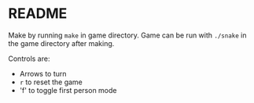 README
======

Make by running `make` in game directory. Game can be run with `./snake` in the
game directory after making.

Controls are:
* Arrows to turn
* `r` to reset the game
* 'f' to toggle first person mode